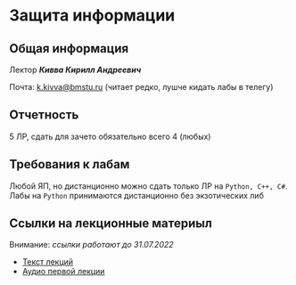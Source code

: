 # Защита информации

## Общая информация

Лектор ***Кивва Кирилл Андреевич***

Почта: k.kivva@bmstu.ru (читает редко, лушче кидать лабы в телегу)

## Отчетность

5 ЛР, сдать для зачето обязательно всего 4 (любых)

## Требования к лабам

Любой ЯП, но дистанционно можно сдать только ЛР на `Python, C++, C#`. Лабы на `Python` принимаются дистанционно без экзотических либ

## Ссылки на лекционные материыл

Внимание: *ссылки работают до 31.07.2022*

- [Текст лекций][1]
- [Аудио первой лекции][2]

[1]: https://1drv.ms/w/s!AnleQw_T68WwjedSqvbvxfdN38G-mg?e=rOpi4K
[2]: https://1drv.ms/u/s!AnleQw_T68WwjedOnBxEx0O2ITxqxw?e=bPm7AR
